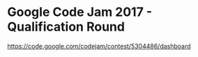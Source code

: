 # Google Code Jam 2017 - Qualification Round
https://code.google.com/codejam/contest/5304486/dashboard
